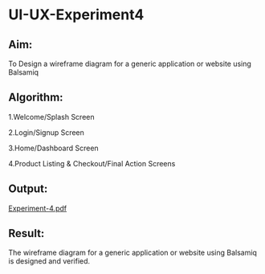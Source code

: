 # UI-UX-Experiment4

## Aim:
To Design a wireframe diagram for a generic application or website using Balsamiq

## Algorithm:
1.Welcome/Splash Screen

2.Login/Signup Screen

3.Home/Dashboard Screen

4.Product Listing & Checkout/Final Action Screens

## Output:
[Experiment-4.pdf](https://github.com/user-attachments/files/20545219/Experiment-4.pdf)



## Result:
The wireframe diagram for a generic application or website using Balsamiq is designed and verified.
